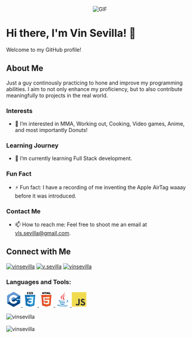 <p align= 'center'>
  <img alt='GIF' src = 'https://github.com/user-attachments/assets/58a0a492-c01d-4281-809f-1f6ed38fdbc5'/>
</p>

# Hi there, I'm Vin Sevilla! 👋

Welcome to my GitHub profile!

## About Me
Just a guy continously practicing to hone and improve my programming abilities.
I aim to not only enhance my proficiency, but to also contribute meaningfully to projects in the real world.

### Interests
- 👀 I’m interested in MMA, Working out, Cooking, Video games, Anime, and most importantly Donuts!
  
### Learning Journey
- 🌱 I’m currently learning Full Stack development.

### Fun Fact
- ⚡ Fun fact: I have a recording of me inventing the Apple AirTag waaay before it was introduced.

### Contact Me
- 📫 How to reach me: Feel free to shoot me an email at vls.sevilla@gmail.com.

## Connect with Me
<!--[LinkedIn](https://www.linkedin.com/in/venancio-sevilla-4b37802b7/)-->
<!--[Instagram](https://www.instagram.com/v.sevilla/)-->
<p align="left">
<a href="https://www.linkedin.com/in/venancio-sevilla-4b37802b7/" target="_blank"><img align="center" src="https://raw.githubusercontent.com/rahuldkjain/github-profile-readme-generator/master/src/images/icons/Social/linked-in-alt.svg" alt="vinsevilla" height="30" width="40" /></a>
<a href="https://instagram.com/v.sevilla" target="blank"><img align="center" src="https://raw.githubusercontent.com/rahuldkjain/github-profile-readme-generator/master/src/images/icons/Social/instagram.svg" alt="v.sevilla" height="30" width="40" /></a>
<a href="https://www.leetcode.com/vinsevilla" target="blank"><img align="center" src="https://raw.githubusercontent.com/rahuldkjain/github-profile-readme-generator/master/src/images/icons/Social/leet-code.svg" alt="vinsevilla" height="30" width="40" /></a>
</p>

<h3 align="left">Languages and Tools:</h3>
<p align="left"> <a href="https://www.w3schools.com/cpp/" target="_blank" rel="noreferrer"> <img src="https://raw.githubusercontent.com/devicons/devicon/master/icons/cplusplus/cplusplus-original.svg" alt="cplusplus" width="40" height="40"/> </a> <a href="https://www.w3schools.com/css/" target="_blank" rel="noreferrer"> <img src="https://raw.githubusercontent.com/devicons/devicon/master/icons/css3/css3-original-wordmark.svg" alt="css3" width="40" height="40"/> </a> <a href="https://www.w3.org/html/" target="_blank" rel="noreferrer"> <img src="https://raw.githubusercontent.com/devicons/devicon/master/icons/html5/html5-original-wordmark.svg" alt="html5" width="40" height="40"/> </a> <a href="https://www.java.com" target="_blank" rel="noreferrer"> <img src="https://raw.githubusercontent.com/devicons/devicon/master/icons/java/java-original.svg" alt="java" width="40" height="40"/> </a> <a href="https://developer.mozilla.org/en-US/docs/Web/JavaScript" target="_blank" rel="noreferrer"> <img src="https://raw.githubusercontent.com/devicons/devicon/master/icons/javascript/javascript-original.svg" alt="javascript" width="40" height="40"/> </a> </p>

<p><img align="center" src="https://github-readme-stats.vercel.app/api/top-langs?username=vinsevilla&show_icons=true&locale=en&layout=compact" alt="vinsevilla" /></p>

<p><img align="center" src="https://github-readme-streak-stats.herokuapp.com/?user=vinsevilla&" alt="vinsevilla" /></p>

